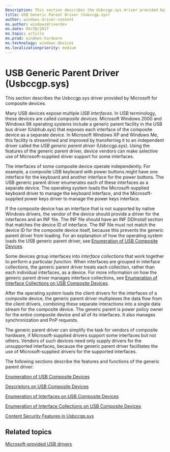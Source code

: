 ```yaml
---
Description: This section describes the Usbccgp.sys driver provided by Microsoft for composite devices.
title: USB Generic Parent Driver (Usbccgp.sys)
author: windows-driver-content
ms.author: windowsdriverdev
ms.date: 04/20/2017
ms.topic: article
ms.prod: windows-hardware
ms.technology: windows-devices
ms.localizationpriority: medium
---
```


# USB Generic Parent Driver (Usbccgp.sys)


This section describes the Usbccgp.sys driver provided by Microsoft for composite devices.

Many USB devices expose multiple *USB interfaces*. In USB terminology, these devices are called *composite devices*. Microsoft Windows 2000 and Windows 98 operating systems include a generic parent facility in the USB bus driver (Usbhub.sys) that exposes each interface of the composite device as a separate device. In Microsoft Windows XP and Windows Me, this facility is streamlined and improved by transferring it to an independent driver called the *USB generic parent driver* (Usbccgp.sys). Using the features of the generic parent driver, device vendors can make selective use of Microsoft-supplied driver support for some interfaces.

The interfaces of some composite device operate independently. For example, a composite USB keyboard with power buttons might have one interface for the keyboard and another interface for the power buttons. The USB generic parent driver enumerates each of these interfaces as a separate device. The operating system loads the Microsoft-supplied keyboard driver to manage the keyboard interface, and the Microsoft-supplied power keys driver to manage the power keys interface.

If the composite device has an interface that is not supported by native Windows drivers, the vendor of the device should provide a driver for the interfaces and an INF file. The INF file should have an INF *DDInstall* section that matches the device ID of interface. The INF file must not match the device ID for the composite device itself, because this prevents the generic parent driver from loading. For an explanation of how the operating system loads the USB generic parent driver, see [Enumeration of USB Composite Devices](enumeration-of-the-composite-parent-device.md).

Some devices group interfaces into *interface collections* that work together to perform a particular *function*. When interfaces are grouped in interface collections, the generic parent driver treats each collection, rather than each individual interfaces, as a device. For more information on how the generic parent driver manages interface collections, see [Enumeration of Interface Collections on USB Composite Devices](support-for-interface-collections.md).

After the operating system loads the client drivers for the interfaces of a composite device, the generic parent driver multiplexes the data flow from the client drivers, combining these separate interactions into a single data stream for the composite device. The generic parent is power policy owner for the entire composite device and all of its interfaces. It also manages synchronization and PnP requests.

The generic parent driver can simplify the task for vendors of composite hardware, if Microsoft-supplied drivers support some interfaces but not others. Vendors of such devices need only supply drivers for the unsupported interfaces, because the generic parent driver facilitates the use of Microsoft-supplied drivers for the supported interfaces.

The following sections describe the features and functions of the generic parent driver:

[Enumeration of USB Composite Devices](enumeration-of-the-composite-parent-device.md)

[Descriptors on USB Composite Devices](descriptors-on-composite-usb-devices.md)

[Enumeration of Interfaces on USB Composite Devices](enumeration-of-interfaces-not-grouped-in-collections.md)

[Enumeration of Interface Collections on USB Composite Devices](support-for-interface-collections.md)

[Content Security Features in Usbccgp.sys](content-security-features-in-the-composite-client-generic-parent-drive.md)

## Related topics
[Microsoft-provided USB drivers](system-supplied-usb-drivers.md)  



